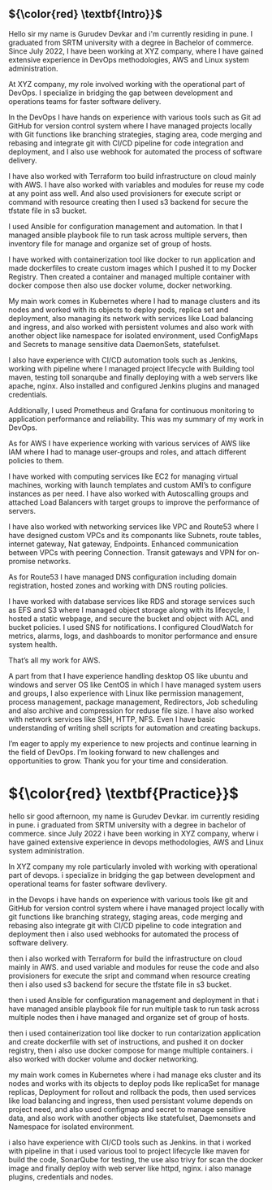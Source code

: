 ## ${\color{red} \textbf{Intro}}$


Hello sir my name is Gurudev Devkar and i'm currently residing in pune. I graduated from SRTM university with a degree in Bachelor of commerce. Since July 2022, I have been working at XYZ company, where I have gained extensive experience in DevOps methodologies, AWS and Linux system administration. 


At XYZ company, my role involved working with the operational part of DevOps. I specialize in bridging the gap between development and operations teams for faster software delivery. 


In the DevOps I have hands on experience with various tools such as Git ad GitHub for version control system where I have managed projects locally with Git functions like branching strategies, staging area, code merging and rebasing and integrate git with CI/CD pipeline for code integration and deployment, and I also use webhook for automated the process of software delivery.


I have also worked with Terraform too build infrastructure on cloud mainly with AWS. I have also worked with variables and modules for reuse my code at any point ass well. And also used provisioners for execute script or command with resource creating then I used s3 backend for secure the tfstate file in s3 bucket.


I used Ansible for configuration management and automation. In that I managed ansible playbook file to run task across multiple servers, then inventory file for manage and organize set of group of hosts.


I have worked with containerization tool like docker to run application and made dockerfiles to create custom images which I pushed it to my Docker Registry. Then created a container and managed multiple container with docker compose then also use docker volume, docker networking.


My main work comes in Kubernetes where I had to manage clusters and its nodes and worked with its objects to deploy pods, replica set and deployment, also managing its network with services like Load balancing and ingress, and also worked with persistent volumes and also work with another object like namespace for isolated environment, used ConfigMaps and Secrets to manage sensitive data DaemonSets, statefulset. 


I also have experience with CI/CD automation tools such as Jenkins, working with pipeline where I managed project lifecycle with Building tool maven, testing toll sonarqube and finally deploying with a web servers like apache, nginx. Also installed and configured Jenkins plugins and  managed credentials. 


Additionally, I used Prometheus and Grafana for continuous monitoring to  application performance and reliability. 
This was my summary of my work in DevOps. 


As for AWS I have experience working with various services of AWS like IAM where I had to manage user-groups and roles, and attach different policies to them. 


I have worked with computing services like EC2 for managing virtual machines, working with launch templates and custom AMI’s to configure instances as per need. I have also worked with  Autoscalling groups and attached Load Balancers with target groups to improve the performance of servers. 


I have also worked with networking services like VPC and Route53 where I have designed custom VPCs and its componants like Subnets, route tables, internet gateway, Nat gateway, Endpoints. Enhanced communication between VPCs with peering Connection.  Transit gateways and VPN for on-promise networks. 


As for Route53 I have managed DNS configuration including domain registration, hosted zones and working with DNS routing policies.


I have worked with database services like RDS and storage services such as EFS and S3 where I managed object storage along with its lifecycle, I hosted a static webpage, and secure the bucket and object with ACL and bucket policies. 
I used SNS for notifications. I configured CloudWatch for metrics, alarms, logs, and dashboards to monitor performance and ensure system health. 


That’s all my work for AWS.


A part from that I have experience handling desktop OS like ubuntu and windows and server OS like CentOS in which I have managed system users and groups, I also experience with Linux like permission management, process management, package management, Redirectors, Job scheduling and also archive and compression for reduse file size. I have also worked with network services like SSH, HTTP, NFS.  Even I have basic understanding of writing shell scripts for automation and creating backups. 


I’m eager to apply my experience to new projects and continue learning in the field of DevOps. I’m looking forward to new challenges and opportunities to grow. Thank you for your time and consideration.















# ${\color{red} \textbf{Practice}}$

hello sir good afternoon, my name is Gurudev Devkar. im currently residing in pune. i graduated from SRTM university with a degree in bachelor of commerce. since July 2022 i have been working in XYZ company, wherw i have gained extensive experience in devops methodologies, AWS and Linux system administration. 

In XYZ company my role particularly involed with working with operational part of devops. i specialize in bridging the gap between development and operational teams for faster software devlivery. 

in the Devops i have hands on experience with various tools like git and GitHub for version control system where i have managed project locally with git functions like branching strategy, staging areas, code merging and rebasing also integrate git with CI/CD pipeline to code integration and deployment then i also used webhooks for automated the process of software delivery.

then i also worked with Terraform for build the infrastructure on cloud mainly in AWS. and used variable and modules for reuse the code and also provisioners for execute the sript and command when resource creating then i also used s3 backend for secure the tfstate file in s3 bucket.

then i used Ansible for configuration management and deployment in that i have managed ansible playbook file for run multiple task to run task across multiple nodes then i have managed and organize set of group of hosts.

then i used containerization tool like docker to run contarization application and create dockerfile with set of instructions, and pushed it on docker registry, then i also use docker compose for mange multiple containers. i also worked with docker volume and docker networking. 

my main work comes in Kubernetes where i had manage eks cluster and its nodes and works with its objects to deploy pods like replicaSet for manage replicas, Deployment for rollout and rollback the pods, then used services like load balancing and ingress, then used persistant volume depends on project need, and also used configmap and secret to manage sensitive data, and also work with another objects like statefulset, Daemonsets and Namespace for isolated environment. 

i also have experience with CI/CD tools such as Jenkins. in that i worked with pipeline in that i used various tool to project lifecycle like maven for build the code, SonarQube for testing, the use also trivy for scan the docker image and finally deploy with web server like httpd, nginx. i also manage plugins, credentials and nodes.


